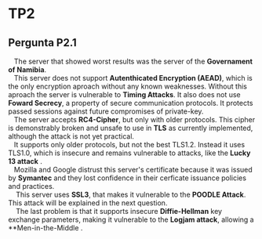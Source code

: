 # TP2 



## Pergunta P2.1

&nbsp;&nbsp;&nbsp;The server that showed worst results was the server of the **Governament of Namibia**. <br>
&nbsp;&nbsp;&nbsp;This server does not support **Autenthicated Encryption (AEAD)**, which is the only encryption aproach without any known weaknesses. Without this aproach the server is vulnerable to **Timing Attacks**. It also does not use **Foward Secrecy**, a property of secure communication protocols. It protects passed sessions against future compromises of private-key. <br>
&nbsp;&nbsp;&nbsp;The server accepts **RC4-Cipher**, but only with older protocols. This cipher is demonstrably broken and unsafe to use in **TLS** as currently implemented, although the attack is not yet practical. <br>
&nbsp;&nbsp;&nbsp;It supports only older protocols, but not the best TLS1.2. Instead it uses TLS1.0, which is insecure and remains vulnerable to attacks, like the **Lucky 13 attack** .  <br>
&nbsp;&nbsp;&nbsp;Mozilla and Google distrust this server's certificate because it was issued by **Symantec** and they lost confidence in their cerficate issuance policies and practices. <br>
&nbsp;&nbsp;&nbsp; This server uses **SSL3**, that makes it vulnerable to the **POODLE Attack**. This attack will be explained in the next question. <br>
&nbsp;&nbsp;&nbsp; The last problem is that it supports insecure **Diffie-Hellman** key exchange parameters, making it vulnerable to the **Logjam attack**, allowing a **Men-in-the-Middle .  

